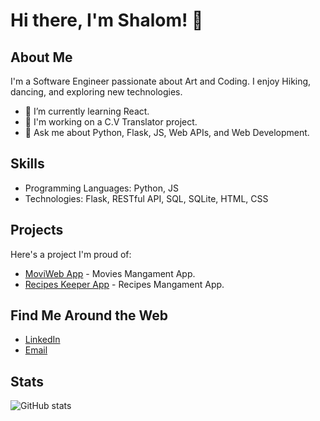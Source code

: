 

<!--
**shalomavi/shalomavi** is a ✨ _special_ ✨ repository because its `README.md` (this file) appears on your GitHub profile.

Here are some ideas to get you started:

- 🔭 I’m currently working on ...
- 🌱 I’m currently learning ...
- 👯 I’m looking to collaborate on ...
- 🤔 I’m looking for help with ...
- 💬 Ask me about ...
- 📫 How to reach me: ...
- 😄 Pronouns: ...
- ⚡ Fun fact: ...
-->
# Hi there, I'm Shalom! 👋

## About Me
I'm a Software Engineer passionate about Art and Coding. I enjoy Hiking, dancing, and exploring new technologies.

- 🌱 I’m currently learning React.
- 💼 I'm working on a C.V Translator project.
- 💬 Ask me about Python, Flask, JS, Web APIs, and Web Development.

## Skills
- Programming Languages: Python, JS
- Technologies: Flask, RESTful API, SQL, SQLite, HTML, CSS

## Projects
Here's a project I'm proud of:
- [MoviWeb App](https://github.com/shalomavi/moviweb_app) - Movies Mangament App.
- [Recipes Keeper App](https://github.com/shalomavi/recipes_app) - Recipes Mangament App.

## Find Me Around the Web
- [LinkedIn](https://www.linkedin.com/in/shalom-avichail/)
- [Email](mailto:shalomavi3@gmail.com)
<!-- - [Twitter](Your Twitter Profile) -->
<!-- - [Portfolio/Blog](Your Portfolio/Blog) -->

## Stats
![GitHub stats](https://github-readme-stats.vercel.app/api?username=shalomavi&show_icons=true&theme=radical)


